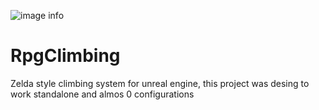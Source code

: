 ![image info](https://raw.githubusercontent.com/mariojgt/RpgClimbing/Art/logo.png)

# RpgClimbing
Zelda style climbing system for unreal engine, this project was desing to work standalone and almos 0 configurations
